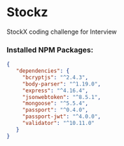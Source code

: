 # Stockz
StockX coding challenge for Interview

### Installed NPM Packages:
```json
{
   "dependencies": {
     "bcryptjs": "^2.4.3",
     "body-parser": "^1.19.0",
     "express": "^4.16.4",
     "jsonwebtoken": "^8.5.1",
     "mongoose": "^5.5.4",
     "passport": "^0.4.0",
     "passport-jwt": "^4.0.0",
     "validator": "^10.11.0"
   }
}
```
